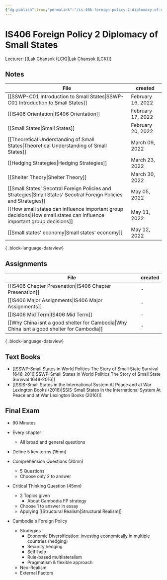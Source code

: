 ```yaml
---
{"dg-publish":true,"permalink":"/is-406-foreign-policy-2-diplomacy-of-small-states/"}
---
```


# IS406 Foreign Policy 2 Diplomacy of Small States
Lecturer: [[Lak Chansok (LCK)\|Lak Chansok (LCK)]]
## Notes
| File                                                                                                                      | created           |
| ------------------------------------------------------------------------------------------------------------------------- | ----------------- |
| [[SSWP-C01 Introduction to Small States\|SSWP-C01 Introduction to Small States]]                                       | February 16, 2022 |
| [[IS406 Orientation\|IS406 Orientation]]                                                                               | February 17, 2022 |
| [[Small States\|Small States]]                                                                                         | February 20, 2022 |
| [[Theoretical Understanding of Small States\|Theoretical Understanding of Small States]]                               | March 09, 2022    |
| [[Hedging Strategies\|Hedging Strategies]]                                                                             | March 23, 2022    |
| [[Shelter Theory\|Shelter Theory]]                                                                                     | March 30, 2022    |
| [[Small States' Secotral Foreign Policies and Strategies\|Small States' Secotral Foreign Policies and Strategies]]     | May 05, 2022      |
| [[How small states can influence important group decisions\|How small states can influence important group decisions]] | May 11, 2022      |
| [[Small states' economy\|Small states' economy]]                                                                       | May 12, 2022      |

{ .block-language-dataview}
## Assignments
| File                                                                                          | created |
| --------------------------------------------------------------------------------------------- | ------- |
| [[IS406 Chapter Presenation\|IS406 Chapter Presenation]]                                   | \-      |
| [[IS406 Major Assignments\|IS406 Major Assignments]]                                       | \-      |
| [[IS406 Mid Term\|IS406 Mid Term]]                                                         | \-      |
| [[Why China isnt a good shelter for Cambodia\|Why China isnt a good shelter for Cambodia]] | \-      |

{ .block-language-dataview}
## Text Books
- [[SSWP-Small States in World Politics The Story of Small State Survival 1648-2016\|SSWP-Small States in World Politics The Story of Small State Survival 1648-2016]]
- [[SSIS-Small States in the International System At Peace and at War Lexington Books (2016)\|SSIS-Small States in the International System At Peace and at War Lexington Books (2016)]]

## Final Exam
- 90 Minutes
- Every chapter
	- All broad and general questions
- Define 5 key terms  (15mn)
- Comprehension Questions (30mn)
	- 5 Questions
	- Choose only 2 to answer
- Critical Thinking Question (45mn)
	- 2 Topics given
		- About Cambodia FP strategy
	- Choose 1 to answer in essay
	- Applying [[Structural Realism\|Structural Realism]] 


- Cambodia's Foreign Policy
	- Strategies
		- Economic Diversification: investing economically in multiple countries (hedging)
		- Security hedging
		- Self-help
		- Rule-based multilateralism
		- Pragmatism & flexible approach
	- Neo-Realism
	- External Factors